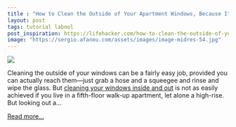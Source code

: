 ```yaml
---
title : "How to Clean the Outside of Your Apartment Windows, Because It's Gross Out There"
layout: post
tags: tutorial labnol
post_inspiration: https://lifehacker.com/how-to-clean-the-outside-of-your-apartment-windows-bec-1846631551
image: "https://sergio.afanou.com/assets/images/image-midres-54.jpg"
---
```


<img src="https://i.kinja-img.com/gawker-media/image/upload/s--OfCp7s-N--/c_fit,fl_progressive,q_80,w_636/orhqrxajqreghv2k6fqm.jpg" /><p>Cleaning the outside of your windows can be a fairly easy job, provided you can actually reach them—just grab a hose and a squeegee and rinse and wipe the glass. But <a href="https://lifehacker.com/how-to-clean-your-windows-inside-and-out-1843451482">cleaning your windows inside and out</a> is not as easily achieved if you live in a fifth-floor walk-up apartment, let alone a high-rise. But looking out a…</p><p><a href="https://lifehacker.com/how-to-clean-the-outside-of-your-apartment-windows-bec-1846631551">Read more...</a></p>